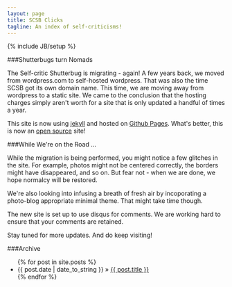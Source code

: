 ```yaml
---
layout: page
title: SCSB Clicks
tagline: An index of self-criticisms!
---
```

{% include JB/setup %}

###Shutterbugs turn Nomads

The Self-critic Shutterbug is migrating - again! A few years back, we moved from wordpress.com to self-hosted wordpress.
That was also the time SCSB got its own domain name. This time, we are moving away from wordpress to a static site.
We came to the conclusion that the hosting charges simply aren't worth for a site that is only updated a handful of times a year.

This site is now using [jekyll](http://jekyllrb.com/) and hosted on [Github Pages](http://pages.github.com/).
What's better, this is now an [open source](https://github.com/selfcriticshutterbug/selfcriticshutterbug.github.io) site!


###While We're on the Road ...

While the migration is being performed, you might notice a few glitches in the site. For example, photos might not be centered correctly, the borders might have disappeared, and so on. But fear not - when we are done, we hope normalcy will be restored.

We're also looking into infusing a breath of fresh air by incoporating a photo-blog appropriate minimal theme. That might take time though.

The new site is set up to use disqus for comments. We are working hard to ensure that your comments are retained.

Stay tuned for more updates. And do keep visiting!



###Archive

<ul class="posts">
  {% for post in site.posts %}
    <li><span>{{ post.date | date_to_string }}</span> &raquo; <a href="{{ BASE_PATH }}{{ post.url }}">{{ post.title }}</a></li>
  {% endfor %}
</ul>

